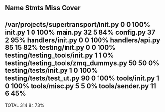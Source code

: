 Name                                       Stmts   Miss  Cover
--------------------------------------------------------------
/var/projects/supertransport/__init__.py       0      0   100%
__init__.py                                    1      0   100%
__main__.py                                   32      5    84%
config.py                                     37      2    95%
handlers/__init__.py                           0      0   100%
handlers/api.py                               85     15    82%
testing/__init__.py                            0      0   100%
testing/testing_tools/__init__.py              1      1     0%
testing/testing_tools/zmq_dummys.py           50     50     0%
testing/tests/__init__.py                      1      0   100%
testing/tests/test_ut.py                      90      0   100%
tools/__init__.py                              1      0   100%
tools/misc.py                                  5      5     0%
tools/sender.py                               11      6    45%
--------------------------------------------------------------
TOTAL                                        314     84    73%
